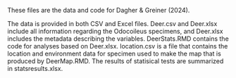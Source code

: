 These files are the data and code for Dagher & Greiner (2024).

The data is provided in both CSV and Excel files. Deer.csv and Deer.xlsx include all information regarding the Odocoileus specimens, and Deer.xlsx includes the metadata describing the variables.
DeerStats.RMD contains the code for analyses based on Deer.xlsx. 
location.csv is a file that contains the location and environment data for specimen used to make the map that is produced by DeerMap.RMD.
The results of statisical tests are summarized in statsresults.xlsx. 
